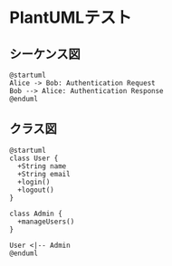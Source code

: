 # PlantUMLテスト

## シーケンス図
```plantuml
@startuml
Alice -> Bob: Authentication Request
Bob --> Alice: Authentication Response
@enduml
```

## クラス図
```plantuml
@startuml
class User {
  +String name
  +String email
  +login()
  +logout()
}

class Admin {
  +manageUsers()
}

User <|-- Admin
@enduml
```
